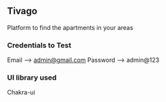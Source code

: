 ## Tivago

Platform to find the apartments in your areas

### Credentials to Test

Email --> admin@gmail.com
Password --> admin@123

### UI library used

Chakra-ui